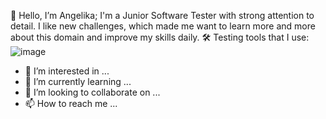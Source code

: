 👋  Hello, I’m Angelika;
I'm a Junior Software Tester with strong attention to detail. I like new challenges, which made me want to learn more and more about this domain and improve my skills daily.
🛠  Testing tools that I use:
![image](https://github.com/AngelikaO89/AngelikaO89/assets/126056090/c7ea6cd8-c353-4dd3-9e34-e60c7e469860)



- 👀 I’m interested in ...
- 🌱 I’m currently learning ...
- 💞️ I’m looking to collaborate on ...
- 📫 How to reach me ...

<!---
AngelikaO89/AngelikaO89 is a ✨ special ✨ repository because its `README.md` (this file) appears on your GitHub profile.
You can click the Preview link to take a look at your changes.
--->
